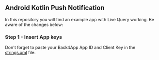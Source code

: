 ## Android Kotlin Push Notification

In this repository you will find an example app with Live Query working. Be aware of the changes below:

### Step 1 - Insert App keys

Don't forget to paste your Back4App App ID and Client Key in the [strings.xml](https://github.com/nataliaconde/android-push-notification-simple/blob/master/app/src/main/res/values/strings.xml) file.

